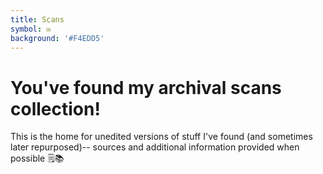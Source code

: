 ```yaml
---
title: Scans
symbol: ✉
background: '#F4EDD5'
---
```


# You've found my archival scans collection! 

This is the home for unedited versions of stuff I've found (and sometimes later repurposed)-- sources and additional information provided when possible 🗒️📚
